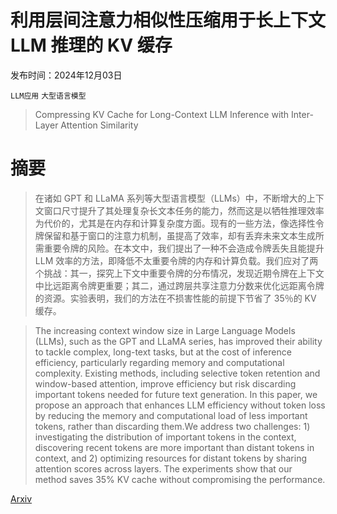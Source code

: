 # 利用层间注意力相似性压缩用于长上下文 LLM 推理的 KV 缓存

发布时间：2024年12月03日

`LLM应用` `大型语言模型`

> Compressing KV Cache for Long-Context LLM Inference with Inter-Layer Attention Similarity

# 摘要

> 在诸如 GPT 和 LLaMA 系列等大型语言模型（LLMs）中，不断增大的上下文窗口尺寸提升了其处理复杂长文本任务的能力，然而这是以牺牲推理效率为代价的，尤其是在内存和计算复杂度方面。现有的一些方法，像选择性令牌保留和基于窗口的注意力机制，虽提高了效率，却有丢弃未来文本生成所需重要令牌的风险。在本文中，我们提出了一种不会造成令牌丢失且能提升 LLM 效率的方法，即降低不太重要令牌的内存和计算负载。我们应对了两个挑战：其一，探究上下文中重要令牌的分布情况，发现近期令牌在上下文中比远距离令牌更重要；其二，通过跨层共享注意力分数来优化远距离令牌的资源。实验表明，我们的方法在不损害性能的前提下节省了 35％的 KV 缓存。

> The increasing context window size in Large Language Models (LLMs), such as the GPT and LLaMA series, has improved their ability to tackle complex, long-text tasks, but at the cost of inference efficiency, particularly regarding memory and computational complexity. Existing methods, including selective token retention and window-based attention, improve efficiency but risk discarding important tokens needed for future text generation. In this paper, we propose an approach that enhances LLM efficiency without token loss by reducing the memory and computational load of less important tokens, rather than discarding them.We address two challenges: 1) investigating the distribution of important tokens in the context, discovering recent tokens are more important than distant tokens in context, and 2) optimizing resources for distant tokens by sharing attention scores across layers. The experiments show that our method saves $35\%$ KV cache without compromising the performance.

[Arxiv](https://arxiv.org/abs/2412.02252)